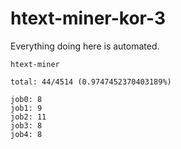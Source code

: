 # htext-miner-kor-3

Everything doing here is automated.

```
htext-miner

total: 44/4514 (0.9747452370403189%)

job0: 8
job1: 9
job2: 11
job3: 8
job4: 8
```